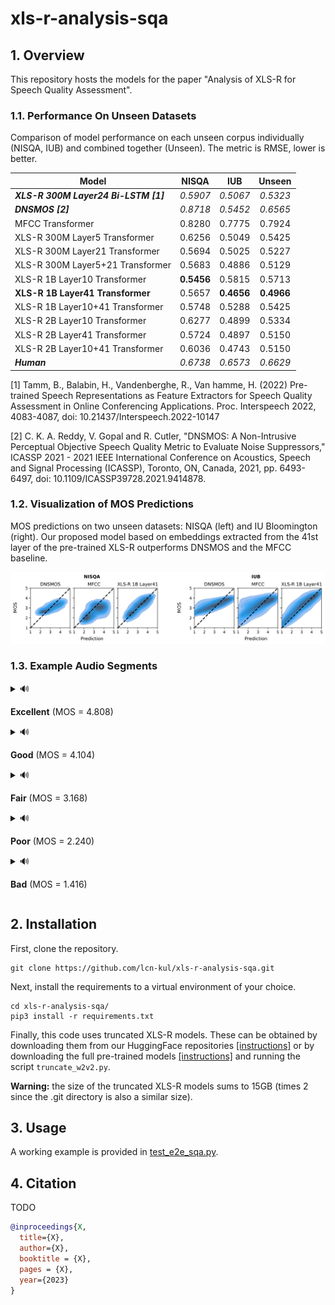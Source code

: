 # xls-r-analysis-sqa

## 1. Overview

This repository hosts the models for the paper "Analysis of XLS-R for Speech Quality
Assessment".

### 1.1. Performance On Unseen Datasets

Comparison of model performance on each unseen corpus individually (NISQA, IUB) and
combined together (Unseen). The metric is RMSE, lower is better.

| Model                                  |   NISQA    |    IUB     |   Unseen   |
|----------------------------------------|:----------:|:----------:|:----------:|
| ***XLS-R 300M Layer24 Bi-LSTM [1]***   |  *0.5907*  |  *0.5067*  |  *0.5323*  |
| ***DNSMOS [2]***                       |  *0.8718*  |  *0.5452*  |  *0.6565*  |
| MFCC Transformer                       |   0.8280   |   0.7775   |   0.7924   |
| XLS-R 300M Layer5 Transformer          |   0.6256   |   0.5049   |   0.5425   |
| XLS-R 300M Layer21 Transformer         |   0.5694   |   0.5025   |   0.5227   |
| XLS-R 300M Layer5+21 Transformer       |   0.5683   |   0.4886   |   0.5129   |
| XLS-R 1B Layer10 Transformer           | **0.5456** |   0.5815   |   0.5713   |
| **XLS-R 1B Layer41 Transformer**       |   0.5657   | **0.4656** | **0.4966** |
| XLS-R 1B Layer10+41 Transformer        |   0.5748   |   0.5288   |   0.5425   |
| XLS-R 2B Layer10 Transformer           |   0.6277   |   0.4899   |   0.5334   |
| XLS-R 2B Layer41 Transformer           |   0.5724   |   0.4897   |   0.5150   |
| XLS-R 2B Layer10+41 Transformer        |   0.6036   |   0.4743   |   0.5150   |
| ***Human***                            |  *0.6738*  |  *0.6573*  |  *0.6629*  |

[1] Tamm, B., Balabin, H., Vandenberghe, R., Van hamme, H. (2022) Pre-trained Speech
Representations as Feature Extractors for Speech Quality Assessment in Online
Conferencing Applications. Proc. Interspeech 2022, 4083-4087, doi:
10.21437/Interspeech.2022-10147

[2] C. K. A. Reddy, V. Gopal and R. Cutler, "DNSMOS: A Non-Intrusive Perceptual
Objective Speech Quality Metric to Evaluate Noise Suppressors," ICASSP 2021 - 2021
IEEE International Conference on Acoustics, Speech and Signal Processing (ICASSP),
Toronto, ON, Canada, 2021, pp. 6493-6497, doi: 10.1109/ICASSP39728.2021.9414878.

### 1.2. Visualization of MOS Predictions

MOS predictions on two unseen datasets: NISQA (left) and IU
Bloomington (right). Our proposed model based on embeddings extracted from the 41st
layer of the pre-trained XLS-R outperforms DNSMOS and the MFCC baseline.

![Visualization of MOS Predictions](img/mos-prediction-visualization.svg)

### 1.3. Example Audio Segments

<details>
  <summary>🔊
  
  **Excellent** (MOS = 4.808)
  </summary>
  
  <table>
      <thead>
          <tr>
              <th>Audio Sample</th>
              <th>Model</th>
              <th>Prediction</th>
              <th>Error</th>
          </tr>
      </thead>
      <tbody>
          <tr>
              <td rowspan=3><video src="https://user-images.githubusercontent.com/32679237/235354126-444c44ce-3e39-46da-8b4e-647e64ee243a.mp4"> |</td>
              <td align=center>DNSMOS</td>
              <td align=center>3.699</td>
              <td align=center>-1.109</td>
          </tr>
          <tr>
              <td align=center>MFCC Transformer</td>
              <td align=center>3.231</td>
              <td align=center>-1.577</td>
          </tr>
          <tr>
              <td align=center>XLS-R 1B Layer41 <br /> Transformer</td>
              <td align=center>4.126</td>
              <td align=center>-0.682</td>
          </tr>
      </tbody>
  </table>
  
</details>

<details>
  <summary>🔊
  
  **Good** (MOS = 4.104)
  </summary>

  <table>
      <thead>
          <tr>
              <th>Audio Sample</th>
              <th>Model</th>
              <th>Prediction</th>
              <th>Error</th>
          </tr>
      </thead>
      <tbody>
          <tr>
              <td rowspan=3><video src="https://user-images.githubusercontent.com/32679237/235354278-277152e2-da3e-48aa-b21c-1ddee3e9f0cc.mp4"> |</td>
              <td align=center>DNSMOS</td>
              <td align=center>3.269</td>
              <td align=center>-0.835</td>
          </tr>
          <tr>
              <td align=center>MFCC Transformer</td>
              <td align=center>3.275</td>
              <td align=center>-0.829</td>
          </tr>
          <tr>
              <td align=center>XLS-R 1B Layer41 <br /> Transformer</td>
              <td align=center>3.260</td>
              <td align=center>-0.844</td>
          </tr>
      </tbody>
  </table>

  
  
</details>

<details>
  <summary>🔊
  
  **Fair** (MOS = 3.168)
  </summary>

  <table>
      <thead>
          <tr>
              <th>Audio Sample</th>
              <th>Model</th>
              <th>Prediction</th>
              <th>Error</th>
          </tr>
      </thead>
      <tbody>
          <tr>
              <td rowspan=3><video src="https://user-images.githubusercontent.com/32679237/235358366-df15fb96-7926-4a8e-8d06-cc1833aec3e3.mp4"> |</td>
              <td align=center>DNSMOS</td>
              <td align=center>3.309</td>
              <td align=center>+0.141</td>
          </tr>
          <tr>
              <td align=center>MFCC Transformer</td>
              <td align=center>3.515</td>
              <td align=center>+0.347</td>
          </tr>
          <tr>
              <td align=center>XLS-R 1B Layer41 <br /> Transformer</td>
              <td align=center>3.405</td>
              <td align=center>+0.237</td>
          </tr>
      </tbody>
  </table>

  

</details>

<details>
  <summary>🔊
  
  **Poor** (MOS = 2.240)
  </summary>

  <table>
      <thead>
          <tr>
              <th>Audio Sample</th>
              <th>Model</th>
              <th>Prediction</th>
              <th>Error</th>
          </tr>
      </thead>
      <tbody>
          <tr>
              <td rowspan=3><video src="https://user-images.githubusercontent.com/32679237/235354283-7d765c2f-0e78-48aa-8ac2-26640b09eaf4.mp4"> |</td>
              <td align=center>DNSMOS</td>
              <td align=center>2.704</td>
              <td align=center>+0.464</td>
          </tr>
          <tr>
              <td align=center>MFCC Transformer</td>
              <td align=center>1.535</td>
              <td align=center>-0.705</td>
          </tr>
          <tr>
              <td align=center>XLS-R 1B Layer41 <br /> Transformer</td>
              <td align=center>1.978</td>
              <td align=center>-0.262</td>
          </tr>
      </tbody>
  </table>
  
</details>

<details>
  <summary>🔊
  
  **Bad** (MOS = 1.416)
  </summary>
  
  <table>
      <thead>
          <tr>
              <th>Audio Sample</th>
              <th>Model</th>
              <th>Prediction</th>
              <th>Error</th>
          </tr>
      </thead>
      <tbody>
          <tr>
              <td rowspan=3><video src="https://user-images.githubusercontent.com/32679237/235355743-2ebdb1bf-e9aa-4538-a3fe-acd9633e6443.mp4"> |</td>
              <td align=center>DNSMOS</td>
              <td align=center>2.553</td>
              <td align=center>+1.137</td>
          </tr>
          <tr>
              <td align=center>MFCC Transformer</td>
              <td align=center>1.794</td>
              <td align=center>+0.378</td>
          </tr>
          <tr>
              <td align=center>XLS-R 1B Layer41 <br /> Transformer</td>
              <td align=center>2.029</td>
              <td align=center>+0.613</td>
          </tr>
      </tbody>
  </table>
  
</details>


## 2. Installation

First, clone the repository.

```
git clone https://github.com/lcn-kul/xls-r-analysis-sqa.git
```

Next, install the requirements to a virtual environment of your choice.

```
cd xls-r-analysis-sqa/
pip3 install -r requirements.txt
```

Finally, this code uses truncated XLS-R models. These can be obtained by downloading
them from our HuggingFace repositories
[[instructions]](/models/xls-r-trunc/README.md) or by downloading the full
pre-trained models [[instructions]](/models/xls-r/README.md) and running the script
`truncate_w2v2.py`.

**Warning:** the size of the truncated XLS-R models sums to 15GB (times 2 since the
.git directory is also a similar size).

## 3. Usage

A working example is provided in [test_e2e_sqa.py](/test_e2e_sqa.py).

## 4. Citation

TODO

```bibtex
@inproceedings{X,
  title={X},
  author={X},
  booktitle = {X},
  pages = {X},
  year={2023}
}
```
